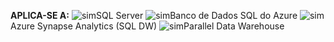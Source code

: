<Token>**APLICA-SE A:** ![sim](media/yes.png)SQL Server ![sim](media/yes.png)Banco de Dados SQL do Azure ![sim](media/yes.png)Azure Synapse Analytics (SQL DW) ![sim](media/yes.png)Parallel Data Warehouse </Token>
